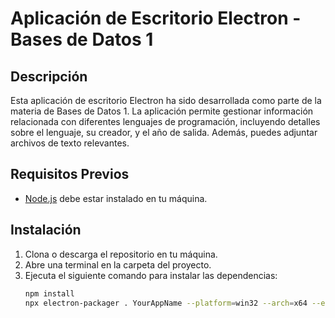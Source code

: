 # Aplicación de Escritorio Electron - Bases de Datos 1

## Descripción
Esta aplicación de escritorio Electron ha sido desarrollada como parte de la materia de Bases de Datos 1. La aplicación permite gestionar información relacionada con diferentes lenguajes de programación, incluyendo detalles sobre el lenguaje, su creador, y el año de salida. Además, puedes adjuntar archivos de texto relevantes.

## Requisitos Previos
- [Node.js](https://nodejs.org/) debe estar instalado en tu máquina.

## Instalación
1. Clona o descarga el repositorio en tu máquina.
2. Abre una terminal en la carpeta del proyecto.
3. Ejecuta el siguiente comando para instalar las dependencias:
   ```bash
   npm install
   npx electron-packager . YourAppName --platform=win32 --arch=x64 --electron-version=1.4.13 --arch=x64


